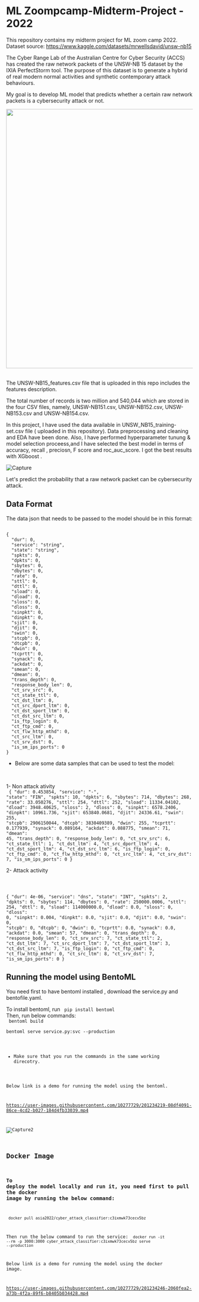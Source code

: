# ML Zoompcamp-Midterm-Project - 2022
This repository contains my midterm project for ML zoom camp 2022. 
Dataset source: https://www.kaggle.com/datasets/mrwellsdavid/unsw-nb15 

The Cyber Range Lab of the Australian Centre for Cyber Security (ACCS) has created the raw network packets of the UNSW-NB 15 dataset by the IXIA PerfectStorm tool. The purpose of this dataset is to generate a hybrid of real modern normal activities and synthetic contemporary attack behaviours.

My goal is to develop ML model that predicts whether a certain raw network packets is a cybersecurity attack or not. 
<div>
<img src="https://www.cuinsight.com/wp-content/uploads/2022/04/bigstock-Hacker-In-Binary-Code-Digital-449899955.jpg" width="700"/>
</div>
<br>

The UNSW-NB15_features.csv file that is uploaded in this repo includes the features description.

The total number of records is two million and 540,044 which are stored in the four CSV files, namely, UNSW-NB151.csv, UNSW-NB152.csv, UNSW-NB153.csv and UNSW-NB154.csv. <br>

In this project, I have used the data available in UNSW_NB15_training-set.csv file ( uploaded in this repository). Data preprocessing and cleaning and EDA have been done. Also, I have performed hyperparameter tunung & model selection proceess,and I have selected the best model in terms of accuracy, recall , preciosn, F score and roc_auc_score. I got the best results with XGboost . <br>

![Capture](https://user-images.githubusercontent.com/10277729/201236673-c130fc8f-08d1-41fc-97c8-f6011e3253ee.PNG)


Let's predict the probability that a raw network packet can be cybersecurity attack.
<br>

## Data Format
The data json that needs to be passed to the model should be in this format:

<code>
{
  "dur": 0,
  "service": "string",
  "state": "string",
  "spkts": 0,
  "dpkts": 0,
  "sbytes": 0,
  "dbytes": 0,
  "rate": 0,
  "sttl": 0,
  "dttl": 0,
  "sload": 0,
  "dload": 0,
  "sloss": 0,
  "dloss": 0,
  "sinpkt": 0,
  "dinpkt": 0,
  "sjit": 0,
  "djit": 0,
  "swin": 0,
  "stcpb": 0,
  "dtcpb": 0,
  "dwin": 0,
  "tcprtt": 0,
  "synack": 0,
  "ackdat": 0,
  "smean": 0,
  "dmean": 0,
  "trans_depth": 0,
  "response_body_len": 0,
  "ct_srv_src": 0,
  "ct_state_ttl": 0,
  "ct_dst_ltm": 0,
  "ct_src_dport_ltm": 0,
  "ct_dst_sport_ltm": 0,
  "ct_dst_src_ltm": 0,
  "is_ftp_login": 0,
  "ct_ftp_cmd": 0,
  "ct_flw_http_mthd": 0,
  "ct_src_ltm": 0,
  "ct_srv_dst": 0,
  "is_sm_ips_ports": 0
}
</code>

- Below are some data samples that can be used to test the model:
<br>

1- Non attack ativity
<br>
<code>
{
  "dur": 0.453854,
  "service": "-",
  "state": "FIN",
  "spkts": 10,
  "dpkts": 6,
  "sbytes": 714,
  "dbytes": 268,
  "rate": 33.050276,
  "sttl": 254,
  "dttl": 252,
  "sload": 11334.04102,
  "dload": 3948.40625,
  "sloss": 2,
  "dloss": 0,
  "sinpkt": 6578.2406,
  "dinpkt": 10961.736,
  "sjit": 653840.0681,
  "djit": 24336.61,
  "swin": 255,
  "stcpb": 2906150044,
  "dtcpb": 3830409389,
  "dwin": 255,
  "tcprtt": 0.177939,
  "synack": 0.089164,
  "ackdat": 0.088775,
  "smean": 71,
  "dmean": 45,
  "trans_depth": 0,
  "response_body_len": 0,
  "ct_srv_src": 6,
  "ct_state_ttl": 1,
  "ct_dst_ltm": 4,
  "ct_src_dport_ltm": 4,
  "ct_dst_sport_ltm": 4,
  "ct_dst_src_ltm": 6,
  "is_ftp_login": 0,
  "ct_ftp_cmd": 0,
  "ct_flw_http_mthd": 0,
  "ct_src_ltm": 4,
  "ct_srv_dst": 7,
  "is_sm_ips_ports": 0
}
</code>
<br>


2- Attack activity 
<br>

<code>

{
  "dur": 4e-06,
  "service": "dns",
  "state": "INT",
  "spkts": 2,
  "dpkts": 0,
  "sbytes": 114,
  "dbytes": 0,
  "rate": 250000.0006,
  "sttl": 254,
  "dttl": 0,
  "sload": 114000000.0,
  "dload": 0.0,
  "sloss": 0,
  "dloss": 0,
  "sinpkt": 0.004,
  "dinpkt": 0.0,
  "sjit": 0.0,
  "djit": 0.0,
  "swin": 0,
  "stcpb": 0,
  "dtcpb": 0,
  "dwin": 0,
  "tcprtt": 0.0,
  "synack": 0.0,
  "ackdat": 0.0,
  "smean": 57,
  "dmean": 0,
  "trans_depth": 0,
  "response_body_len": 0,
  "ct_srv_src": 7,
  "ct_state_ttl": 2,
  "ct_dst_ltm": 7,
  "ct_src_dport_ltm": 7,
  "ct_dst_sport_ltm": 3,
  "ct_dst_src_ltm": 7,
  "is_ftp_login": 0,
  "ct_ftp_cmd": 0,
  "ct_flw_http_mthd": 0,
  "ct_src_ltm": 8,
  "ct_srv_dst": 7,
  "is_sm_ips_ports": 0
}
</code>

## Running the model using BentoML

You need first to have bentoml installed , download the service.py and bentofile.yaml. <br>

To install bentoml, run <code> pip install bentoml  </code> <br>
Then, run below commands: <br>
<code>
bentoml build  </code> <br>
<code> bentoml serve service.py:svc --production  <br>  
  
- Make sure that you run the commands in the same working direcotry.

Below link is a demo for running the model using the bentoml.

  

https://user-images.githubusercontent.com/10277729/201234219-08df4091-86ce-4cd2-b027-184d4fb33039.mp4

  ![Capture2](https://user-images.githubusercontent.com/10277729/201236939-cab63c05-9196-4d88-a837-d05ed046cdc0.PNG)


  
## Docker Image
### To deploy the model locally and run it, you need first to pull the docker image by running the below command:
<code> docker pull asia2022/cyber_attack_classifier:c3ixmwk73cecv5bz  </code>

Then run the below command to run the service:
<code> docker run -it --rm -p 3000:3000 cyber_attack_classifier:c3ixmwk73cecv5bz serve --production </code>



Below link is a demo for running the model using the docker image.


  


https://user-images.githubusercontent.com/10277729/201234246-2060fea2-a73b-4f2a-89f6-b8405b034428.mp4

